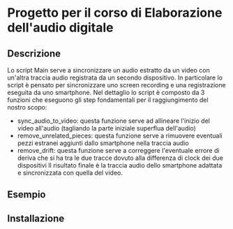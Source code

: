 # Progetto per il corso di Elaborazione dell'audio digitale

## Descrizione

Lo script Main serve a sincronizzare un audio estratto da un video con un'altra traccia audio registrata da un secondo dispositivo. In particolare lo script è pensato per sincronizzare uno screen recording e una registrazione eseguita da uno smartphone.
Nel dettaglio lo script è composto da 3 funzioni che eseguono gli step fondamentali per il raggiungimento del nostro scopo:
* sync_audio_to_video: questa funzione serve ad allineare l'inizio del video all'audio (tagliando la parte iniziale superflua dell'audio)
* remove_unrelated_pieces: questa funzione serve a rimuovere eventuali pezzi estranei aggiunti dallo smartphone nella traccia audio
* remove_drift: questa funzione serve a correggere l'eventuale errore di deriva che si ha tra le due tracce dovuto alla differenza di clock dei due dispositivi
Il risultato finale è la traccia audio dello smartphone adattata e sincronizzata con quella del video.

## Esempio

## Installazione

